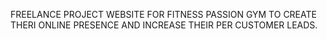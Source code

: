 FREELANCE PROJECT WEBSITE FOR FITNESS PASSION GYM TO CREATE THERI ONLINE PRESENCE AND INCREASE THEIR PER CUSTOMER LEADS.
